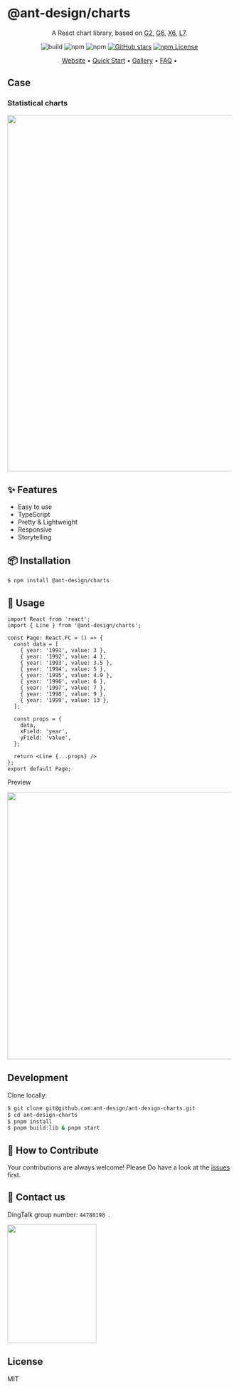 # @ant-design/charts

<div align="center">

A React chart library, based on [G2](https://github.com/antvis/G2), [G6](https://github.com/antvis/G6), [X6](https://github.com/antvis/X6), [L7](https://github.com/antvis/L7).

![build](https://github.com/ant-design/ant-design-charts/workflows/build/badge.svg)
![npm](https://img.shields.io/npm/v/@ant-design/charts)
![npm](https://img.shields.io/npm/dm/@ant-design/charts)
[![GitHub stars](https://img.shields.io/github/stars/ant-design/ant-design-charts)](https://github.com/ant-design/ant-design-charts/stargazers)
[![npm License](https://img.shields.io/npm/l/@ant-design/charts.svg)](https://www.npmjs.com/package/@ant-design/charts)

<p align="center">
  <a href="https://charts.ant.design/">Website</a> •
  <a href="https://charts.ant.design/en/docs/manual/getting-started">Quick Start</a> •
  <a href="https://charts.ant.design/en/examples/gallery">Gallery</a> •
  <a href="https://charts.ant.design/en/docs/manual/faq">FAQ</a> •
</p>

</div>

## Case

### Statistical charts
<img src="https://gw.alipayobjects.com/mdn/rms_d314dd/afts/img/A*sXqrRrEwFRQAAAAAAAAAAABkARQnAQ" width="800"/>

## ✨ Features

- Easy to use
- TypeScript
- Pretty & Lightweight
- Responsive
- Storytelling


## 📦 Installation

```bash | pure
$ npm install @ant-design/charts
```


## 🔨 Usage

```tsx | pure
import React from 'react';
import { Line } from '@ant-design/charts';

const Page: React.FC = () => {
  const data = [
    { year: '1991', value: 3 },
    { year: '1992', value: 4 },
    { year: '1993', value: 3.5 },
    { year: '1994', value: 5 },
    { year: '1995', value: 4.9 },
    { year: '1996', value: 6 },
    { year: '1997', value: 7 },
    { year: '1998', value: 9 },
    { year: '1999', value: 13 },
  ];

  const props = {
    data,
    xField: 'year',
    yField: 'value',
  };

  return <Line {...props} />
};
export default Page;
```

Preview

<img src="https://gw.alipayobjects.com/mdn/rms_d314dd/afts/img/A*xTY6QIQsWcwAAAAAAAAAAAAAARQnAQ" width="600">


## Development

 Clone locally:

```bash
$ git clone git@github.com:ant-design/ant-design-charts.git
$ cd ant-design-charts
$ pnpm install
$ pnpm build:lib & pnpm start
```

## 🤝 How to Contribute

Your contributions are always welcome! Please Do have a look at the [issues](https://github.com/ant-design/ant-design-charts/issues) first.


## 📧 Contact us

DingTalk group number: `44788198 `.

<img src="https://gw.alipayobjects.com/zos/antfincdn/bi1LxWeIEj/32f85bbf-a06e-4046-96e5-417126bffeaf.png" width="200" height="266" />


## License

MIT
